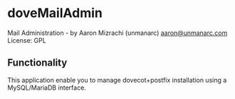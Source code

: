 # doveMailAdmin

Mail Administration - by Aaron Mizrachi (unmanarc) <aaron@unmanarc.com>
License: GPL

## Functionality

This application enable you to manage dovecot+postfix installation using a MySQL/MariaDB interface.
